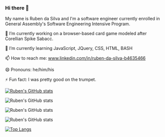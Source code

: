 ### Hi there 👋

My name is Ruben da Silva and I'm a software engineer currently enrolled in General Assembly's Software Engineering Intensive Program.

🔭 I’m currently working on a browser-based card game modeled after Corellian Spike Sabacc. 

🌱 I’m currently learning JavaScript, JQuery, CSS, HTML, BASH

📫 How to reach me: www.linkedin.com/in/ruben-da-silva-b4635466

😄 Pronouns: he/him/his

⚡ Fun fact: I was pretty good on the trumpet.

[![Ruben's GitHub stats](https://github-readme-stats.vercel.app/api?username=Roob19)](https://github.com/Roob19/github-readme-stats)

![Ruben's GitHub stats](https://github-readme-stats.vercel.app/api?username=Roob19&hide=contribs,prs)

![Ruben's GitHub stats](https://github-readme-stats.vercel.app/api?username=Roob19&count_private=true)

![Ruben's GitHub stats](https://github-readme-stats.vercel.app/api?username=Roob19&show_icons=true&theme=highcontrast)

[![Top Langs](https://github-readme-stats.vercel.app/api/top-langs/?username=Roob19&layout=compact)](https://github.com/anuraghazra/github-readme-stats)

<!--
**Roob19/Roob19** is a ✨ _special_ ✨ repository because its `README.md` (this file) appears on your GitHub profile.

Here are some ideas to get you started:

- 🔭 I’m currently working on ...
- 🌱 I’m currently learning ...
- 👯 I’m looking to collaborate on ...
- 🤔 I’m looking for help with ...
- 💬 Ask me about ...
- 📫 How to reach me: ...
- 😄 Pronouns: ...
- ⚡ Fun fact: ...
-->
